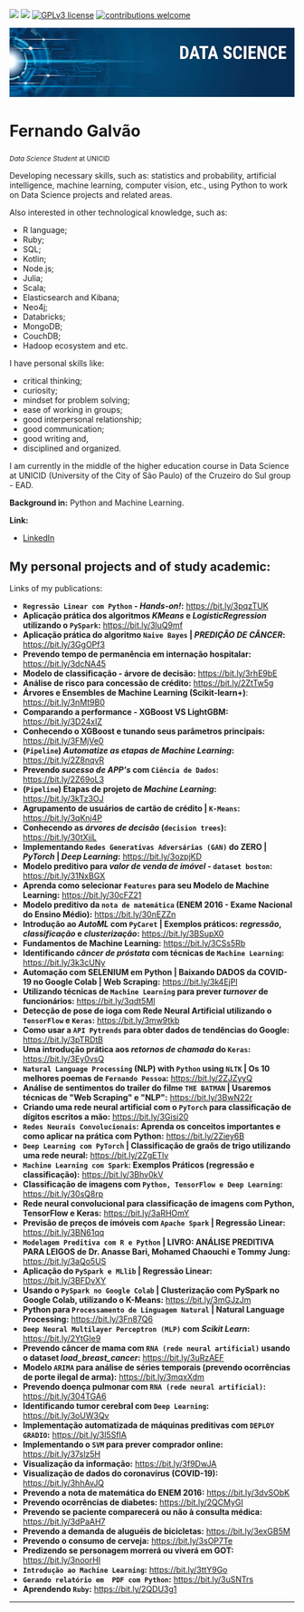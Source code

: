 [![](https://img.shields.io/badge/linkedin-fernandogalvao-blue.svg)](https://www.linkedin.com/in/fergalvao/)  [![](https://img.shields.io/badge/python-3.7+-yellow.svg)](https://www.python.org/downloads/release/python-365/)  [![GPLv3 license](https://img.shields.io/badge/License-GPLv3-blue.svg)](http://perso.crans.org/besson/LICENSE.html)  [![contributions welcome](https://img.shields.io/badge/github-welcome-black.svg?style=flat)](https://github.com/FGalvao77/data-science-projects)

<p align="center">
  <img src="banner.png" >
</p>


# Fernando Galvão
<sub>*Data Science Student* at UNICID </sub>

Developing necessary skills, such as: statistics and probability, artificial intelligence, machine learning, computer vision, etc., using Python to work on Data Science projects and related areas. 

Also interested in other technological knowledge, such as:
- R language;
- Ruby;
- SQL;
- Kotlin;
- Node.js;
- Julia;
- Scala;
- Elasticsearch and Kibana;
- Neo4j;
- Databricks;
- MongoDB;
- CouchDB;
- Hadoop ecosystem and etc.

I have personal skills like:

- critical thinking;
- curiosity;
- mindset for problem solving;
- ease of working in groups;
- good interpersonal relationship;
- good communication;
- good writing and,
- disciplined and organized.

I am currently in the middle of the higher education course in Data Science at UNICID (University of the City of São Paulo) of the Cruzeiro do Sul group - EAD.

**Background in:** Python and Machine Learning.

**Link:**

* [LinkedIn](https://www.linkedin.com/in/fergalvao/)


## My personal projects and of study academic:
Links of my publications:

* **`Regressão Linear com Python` - _Hands-on!_:** https://bit.ly/3pqzTUK
* **Aplicação prática dos algoritmos _KMeans_ e _LogisticRegression_ utilizando o `PySpark`:** https://bit.ly/3luQ9mf
* **Aplicação prática do algoritmo `Naive Bayes` | _PREDIÇÃO DE CÂNCER_:** https://bit.ly/3GgOPf3
* **Prevendo tempo de permanência em internação hospitalar:** https://bit.ly/3dcNA45
* **Modelo de classificação - árvore de decisão:** https://bit.ly/3rhE9bE
* **Análise de risco para concessão de crédito:** https://bit.ly/2ZtTw5g
* **Árvores e Ensembles de Machine Learning (Scikit-learn+)**: https://bit.ly/3nMt9B0
* **Comparando a performance - XGBoost VS LightGBM:** https://bit.ly/3D24xIZ
* **Conhecendo o XGBoost e tunando seus parâmetros principais:** https://bit.ly/3FMjVe0
* **(`Pipeline`) _Automatize as etapas de Machine Learning_:** https://bit.ly/2Z8nqvR
* **Prevendo _sucesso de APP's_ com `Ciência de Dados`:** https://bit.ly/2Z69oL3
* **(`Pipeline`) Etapas de projeto de _Machine Learning_:** https://bit.ly/3kTz3OJ
* **Agrupamento de usuários de cartão de crédito | `K-Means`:** https://bit.ly/3qKnj4P
* **Conhecendo as _árvores de decisão_ (`decision trees`):** https://bit.ly/30tXjjL
* **Implementando `Redes Generativas Adversárias (GAN)` do ZERO | _PyTorch_ | _Deep Learning_:** https://bit.ly/3ozpjKD
* **Modelo preditivo para _valor de venda de imóvel_ - `dataset boston`:** https://bit.ly/31NxBGX
* **Aprenda como selecionar `Features` para seu Modelo de Machine Learning:** https://bit.ly/30cFZ21
* **Modelo preditivo da `nota de matemática` (ENEM 2016 - Exame Nacional do Ensino Médio):** https://bit.ly/30nEZZn
* **Introdução ao _AutoML_ com `PyCaret` | Exemplos práticos: _regressão_, _classificação_ e _clusterização_:** https://bit.ly/3BSupX0
* **Fundamentos de Machine Learning:** https://bit.ly/3CSs5Rb
* **Identificando _câncer de próstata_ com técnicas de `Machine Learning`:** https://bit.ly/3k3cUNy
* **Automação com SELENIUM em Python | Baixando DADOS da COVID-19 no Google Colab | Web Scraping:** https://bit.ly/3k4EjPl
* **Utilizando técnicas de `Machine Learning` para prever _turnover_ de funcionários:** https://bit.ly/3qdt5Ml
* **Detecção de pose de ioga com Rede Neural Artificial utilizando o `TensorFlow` e `Keras`:** https://bit.ly/3mw9tkb
* **Como usar a `API Pytrends` para obter dados de tendências do Google:** https://bit.ly/3pTRDtB
* **Uma introdução prática aos _retornos de chamada_ do `Keras`:** https://bit.ly/3Ey0vsQ
* **`Natural Language Processing` (NLP) with `Python` using `NLTK` | Os 10 melhores poemas de `Fernando Pessoa`:** https://bit.ly/2ZJZyyQ
* **Análise de sentimentos do trailer do filme `THE BATMAN` | Usaremos técnicas de "Web Scraping" e "NLP":** https://bit.ly/3BwN22r
* **Criando uma rede neural artificial com o `PyTorch` para classificação de dígitos escritos a mão:** https://bit.ly/3Gisi20
* **`Redes Neurais Convolucionais`: Aprenda os conceitos importantes e como aplicar na prática com Python:** https://bit.ly/2Ziey6B
* **`Deep Learning com PyTorch` | Classificação de graõs de trigo utilizando uma rede neural:** https://bit.ly/2ZgETlv
* **`Machine Learning com Spark`: Exemplos Práticos (regressão e classificação):** https://bit.ly/3Bhv0kV
* **Classificação de imagens com `Python, TensorFlow e Deep Learning`:** https://bit.ly/30sQ8rp
* **Rede neural convolucional para classificação de imagens com Python, TensorFlow e Keras:** https://bit.ly/3aRHOmY
* **Previsão de preços de imóveis com `Apache Spark` | Regressão Linear:** https://bit.ly/3BN61qq
* **`Modelagem Preditiva com R e Python` | LIVRO: ANÁLISE PREDITIVA PARA LEIGOS de Dr. Anasse Bari, Mohamed Chaouchi e Tommy Jung:** https://bit.ly/3aQo5US
* **Aplicação do `PySpark e MLlib` | Regressão Linear:** https://bit.ly/3BFDvXY
* **Usando o `PySpark no Google Colab` | Clusterização com PySpark no Google Colab, utilizando o K-Means:** https://bit.ly/3mGJzJm
* **Python para `Processamento de Linguagem Natural` | Natural Language Processing:** https://bit.ly/3Fn87Q6
* **`Deep Neural Multilayer Perceptron (MLP)` com _Scikit Learn_:** https://bit.ly/2YtGIe9
* **Prevendo câncer de mama com `RNA (rede neural artificial)` usando o dataset _load_breast_cancer_:** https://bit.ly/3uRzAEF
* **Modelo `ARIMA` para análise de séries temporais (prevendo ocorrências de porte ilegal de arma):** https://bit.ly/3mqxXdm
* **Prevendo doença pulmonar com `RNA (rede neural artificial)`:** https://bit.ly/304TGA6
* **Identificando tumor cerebral com `Deep Learning`:** https://bit.ly/3oUW3Qv
* **Implementação automatizada de máquinas preditivas com `DEPLOY GRADIO`:** https://bit.ly/3l5SfIA
* **Implementando o `SVM` para prever comprador online:** https://bit.ly/37slz5H
* **Visualização da informação:** https://bit.ly/3f9DwJA
* **Visualização de dados do coronavírus (COVID-19):** https://bit.ly/3hhAvJQ
* **Prevendo a nota de matemática do ENEM 2016:** https://bit.ly/3dvSObK
* **Prevendo ocorrências de diabetes:** https://bit.ly/2QCMyGI
* **Prevendo se paciente comparecerá ou não à consulta médica:** https://bit.ly/3dPaAH7
* **Prevendo a demanda de aluguéis de bicicletas:** https://bit.ly/3exGB5M              
* **Prevendo o consumo de cerveja:** https://bit.ly/3sOP7Te
* **Predizendo se personagem morrerá ou viverá em GOT:** https://bit.ly/3noorHI
* **`Introdução ao Machine Learning`:** https://bit.ly/3ttY9Go
* **`Gerando relatório em  PDF com Python`:** https://bit.ly/3uSNTrs
* **Aprendendo `Ruby`:** https://bit.ly/2QDU3g1

---




